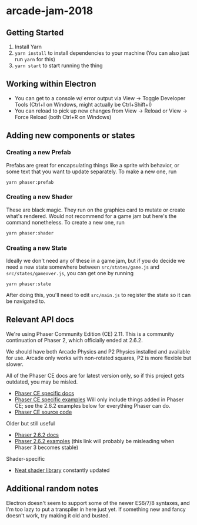 # arcade-jam-2018

## Getting Started

1. Install Yarn
1. `yarn install` to install dependencies to your machine (You can also just run `yarn` for this)
1. `yarn start` to start running the thing

## Working within Electron

- You can get to a console w/ error output via View -> Toggle Developer Tools (Ctrl+I on Windows, might actually be Ctrl+Shift+I)
- You can reload to pick up new changes from View -> Reload or View -> Force Reload (both Ctrl+R on Windows)

## Adding new components or states

### Creating a new Prefab

Prefabs are great for encapsulating things like a sprite with behavior, or some text that you want to update separately. To make a new one, run

`yarn phaser:prefab`

### Creating a new Shader

These are black magic. They run on the graphics card to mutate or create what's rendered. Would not recommend for a game jam but here's the command nonetheless. To create a new one, run

`yarn phaser:shader`

### Creating a new State

Ideally we don't need any of these in a game jam, but if you do decide we need a new state somewhere between `src/states/game.js` and `src/states/gameover.js`, you can get one by running

`yarn phaser:state`

After doing this, you'll need to edit `src/main.js` to register the state so it can be navigated to.

## Relevant API docs

We're using Phaser Community Edition (CE) 2.11. This is a community continuation of Phaser 2, which officially ended at 2.6.2.

We should have both Arcade Physics and P2 Physics installed and available for use. Arcade only works with non-rotated squares, P2 is more flexible but slower.

All of the Phaser CE docs are for latest version only, so if this project gets outdated, you may be misled.

- [Phaser CE specific docs](https://photonstorm.github.io/phaser-ce/index.html)
- [Phaser CE specific examples](https://codepen.io/collection/AMbZgY/) Will only include things added in Phaser CE; see the 2.6.2 examples below for everything Phaser can do.
- [Phaser CE source code](https://github.com/photonstorm/phaser-ce)

Older but still useful

- [Phaser 2.6.2 docs](https://www.phaser.io/docs/2.6.2/index)
- [Phaser 2.6.2 examples](https://www.phaser.io/examples) (this link will probably be misleading when Phaser 3 becomes stable)

Shader-specific

- [Neat shader library](http://glslsandbox.com/) constantly updated

## Additional random notes

Electron doesn't seem to support some of the newer ES6/7/8 syntaxes, and I'm too lazy to put a transpiler in here just yet. If something new and fancy doesn't work, try making it old and busted.
